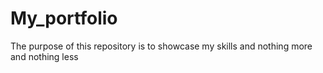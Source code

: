 # My_portfolio
The purpose of this repository is to showcase my skills and nothing more and nothing less
